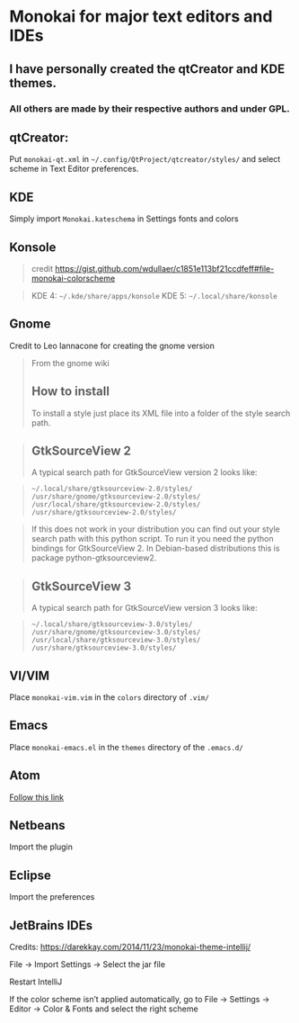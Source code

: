 # Monokai for major text editors and IDEs

## I have personally created the qtCreator and KDE themes.

### All others are made by their respective authors and under GPL.
## qtCreator:
Put `monokai-qt.xml` in `~/.config/QtProject/qtcreator/styles/` and select scheme in Text Editor preferences.

## KDE
Simply import `Monokai.kateschema` in Settings fonts and colors

## Konsole
> credit https://gist.github.com/wdullaer/c1851e113bf21ccdfeff#file-monokai-colorscheme

> KDE 4: `~/.kde/share/apps/konsole`
> KDE 5: `~/.local/share/konsole`


## Gnome
Credit to Leo Iannacone for creating the gnome version

> From the gnome wiki
> ## How to install
> To install a style just place its XML file into a folder of the style search path.

> ## GtkSourceView 2
> A typical search path for GtkSourceView version 2 looks like:

> `~/.local/share/gtksourceview-2.0/styles/`
> `/usr/share/gnome/gtksourceview-2.0/styles/`
> `/usr/local/share/gtksourceview-2.0/styles/`
> `/usr/share/gtksourceview-2.0/styles/`

> If this does not work in your distribution you can find out your style search path with this python script. To run it you need the python bindings for GtkSourceView 2. In Debian-based distributions this is package python-gtksourceview2.

> ## GtkSourceView 3
> A typical search path for GtkSourceView version 3 looks like:

> `~/.local/share/gtksourceview-3.0/styles/`
> `/usr/share/gnome/gtksourceview-3.0/styles/`
> `/usr/local/share/gtksourceview-3.0/styles/`
> `/usr/share/gtksourceview-3.0/styles/`

## VI/VIM
 Place `monokai-vim.vim` in the `colors` directory of `.vim/`

## Emacs
Place `monokai-emacs.el` in the `themes` directory of the `.emacs.d/`

## Atom
[Follow this link](https://atom.io/themes/monokai)
## Netbeans
Import the plugin

## Eclipse
Import the preferences

## JetBrains IDEs
Credits: https://darekkay.com/2014/11/23/monokai-theme-intellij/

File → Import Settings → Select the jar file

Restart IntelliJ

If the color scheme isn’t applied automatically, go to File → Settings → Editor → Color & Fonts and select the right scheme
